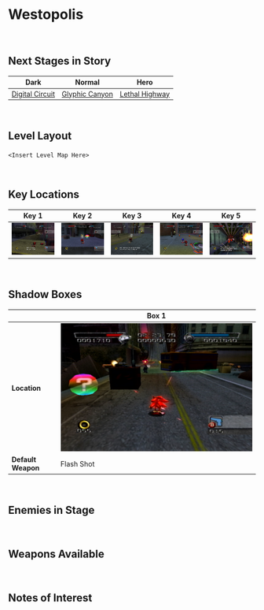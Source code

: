 # Westopolis

<br />

## Next Stages in Story
|Dark|Normal|Hero|
|--|--|--|
|[Digital Circuit](../DigitalCircuit)|[Glyphic Canyon](../GlyphicCanyon)|[Lethal Highway](../LethalHighway)|

<br />

## Level Layout
```
<Insert Level Map Here>
```

<br />

## Key Locations
|Key 1|Key 2|Key 3|Key 4|Key 5|
|--|--|--|--|--|
|[ ![](../img/Westopolis/Westopolis-Key1.png) ](../img/Westopolis/Westopolis-Key1.png)|[ ![](../img/Westopolis/Westopolis-Key2.png) ](../img/Westopolis/Westopolis-Key2.png)|[ ![](../img/Westopolis/Westopolis-Key3.png) ](../img/Westopolis/Westopolis-Key3.png)|[ ![](../img/Westopolis/Westopolis-Key4.png) ](../img/Westopolis/Westopolis-Key4.png)|[ ![](../img/Westopolis/Westopolis-Key5.png) ](../img/Westopolis/Westopolis-Key5.png)|

<br />

## Shadow Boxes
| |Box 1|
|-|-|
|__Location__|[ ![](../img/Westopolis/WestopolisShadowBox1.png) ](../img/Westopolis/WestopolisShadowBox1.png)|
|__Default Weapon__|Flash Shot|

<br />

## Enemies in Stage

<br />

## Weapons Available

<br />

## Notes of Interest

<br />